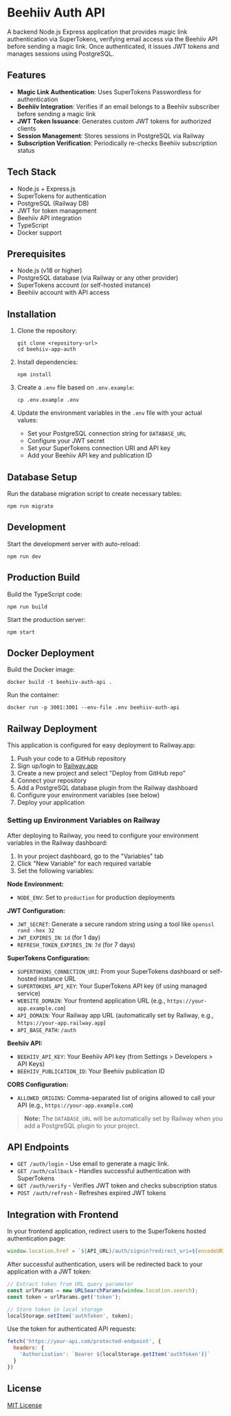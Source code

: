 # Beehiiv Auth API

A backend Node.js Express application that provides magic link authentication via SuperTokens, verifying email access via the Beehiiv API before sending a magic link. Once authenticated, it issues JWT tokens and manages sessions using PostgreSQL.

## Features

- **Magic Link Authentication**: Uses SuperTokens Passwordless for authentication
- **Beehiiv Integration**: Verifies if an email belongs to a Beehiiv subscriber before sending a magic link
- **JWT Token Issuance**: Generates custom JWT tokens for authorized clients
- **Session Management**: Stores sessions in PostgreSQL via Railway
- **Subscription Verification**: Periodically re-checks Beehiiv subscription status

## Tech Stack

- Node.js + Express.js
- SuperTokens for authentication
- PostgreSQL (Railway DB)
- JWT for token management
- Beehiiv API integration
- TypeScript
- Docker support

## Prerequisites

- Node.js (v18 or higher)
- PostgreSQL database (via Railway or any other provider)
- SuperTokens account (or self-hosted instance)
- Beehiiv account with API access

## Installation

1. Clone the repository:
   ```
   git clone <repository-url>
   cd beehiiv-app-auth
   ```

2. Install dependencies:
   ```
   npm install
   ```

3. Create a `.env` file based on `.env.example`:
   ```
   cp .env.example .env
   ```

4. Update the environment variables in the `.env` file with your actual values:
   - Set your PostgreSQL connection string for `DATABASE_URL`
   - Configure your JWT secret
   - Set your SuperTokens connection URI and API key
   - Add your Beehiiv API key and publication ID

## Database Setup

Run the database migration script to create necessary tables:

```
npm run migrate
```

## Development

Start the development server with auto-reload:

```
npm run dev
```

## Production Build

Build the TypeScript code:

```
npm run build
```

Start the production server:

```
npm start
```

## Docker Deployment

Build the Docker image:

```
docker build -t beehiiv-auth-api .
```

Run the container:

```
docker run -p 3001:3001 --env-file .env beehiiv-auth-api
```

## Railway Deployment

This application is configured for easy deployment to Railway.app:

1. Push your code to a GitHub repository
2. Sign up/login to [Railway.app](https://railway.app)
3. Create a new project and select "Deploy from GitHub repo"
4. Connect your repository
5. Add a PostgreSQL database plugin from the Railway dashboard
6. Configure your environment variables (see below)
7. Deploy your application

### Setting up Environment Variables on Railway

After deploying to Railway, you need to configure your environment variables in the Railway dashboard:

1. In your project dashboard, go to the "Variables" tab
2. Click "New Variable" for each required variable
3. Set the following variables:

**Node Environment:**
- `NODE_ENV`: Set to `production` for production deployments

**JWT Configuration:**
- `JWT_SECRET`: Generate a secure random string using a tool like `openssl rand -hex 32`
- `JWT_EXPIRES_IN`: `1d` (for 1 day)
- `REFRESH_TOKEN_EXPIRES_IN`: `7d` (for 7 days)

**SuperTokens Configuration:**
- `SUPERTOKENS_CONNECTION_URI`: From your SuperTokens dashboard or self-hosted instance URL
- `SUPERTOKENS_API_KEY`: Your SuperTokens API key (if using managed service)
- `WEBSITE_DOMAIN`: Your frontend application URL (e.g., `https://your-app.example.com`)
- `API_DOMAIN`: Your Railway app URL (automatically set by Railway, e.g., `https://your-app.railway.app`)
- `API_BASE_PATH`: `/auth`

**Beehiiv API:**
- `BEEHIIV_API_KEY`: Your Beehiiv API key (from Settings > Developers > API Keys)
- `BEEHIIV_PUBLICATION_ID`: Your Beehiiv publication ID

**CORS Configuration:**
- `ALLOWED_ORIGINS`: Comma-separated list of origins allowed to call your API (e.g., `https://your-app.example.com`)

> **Note:** The `DATABASE_URL` will be automatically set by Railway when you add a PostgreSQL plugin to your project.

## API Endpoints

- `GET /auth/login` - Use email to generate a magic link.
- `GET /auth/callback` - Handles successful authentication with SuperTokens
- `GET /auth/verify` - Verifies JWT token and checks subscription status
- `POST /auth/refresh` - Refreshes expired JWT tokens

## Integration with Frontend

In your frontend application, redirect users to the SuperTokens hosted authentication page:

```javascript
window.location.href = `${API_URL}/auth/signin?redirect_uri=${encodeURIComponent(CALLBACK_URL)}`;
```

After successful authentication, users will be redirected back to your application with a JWT token:

```javascript
// Extract token from URL query parameter
const urlParams = new URLSearchParams(window.location.search);
const token = urlParams.get('token');

// Store token in local storage
localStorage.setItem('authToken', token);
```

Use the token for authenticated API requests:

```javascript
fetch('https://your-api.com/protected-endpoint', {
  headers: {
    'Authorization': `Bearer ${localStorage.getItem('authToken')}`
  }
})
```

## License

[MIT License](LICENSE) 